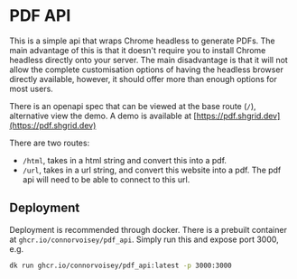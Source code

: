 # PDF API

This is a simple api that wraps Chrome headless to generate PDFs. The main advantage of this is that it doesn't require you to install Chrome headless directly onto your server. The main disadvantage is that it will not allow the complete customisation options of having the headless browser directly available, however, it should offer more than enough options for most users.

There is an openapi spec that can be viewed at the base route (`/`), alternative view the demo.
A demo is available at [https://pdf.shgrid.dev](https://pdf.shgrid.dev)

There are two routes:

 - `/html`, takes in a html string and convert this into a pdf.
 - `/url`, takes in a url string, and convert this website into a pdf. The pdf api will need to be able to connect to this url.

## Deployment

Deployment is recommended through docker. There is a prebuilt container at `ghcr.io/connorvoisey/pdf_api`. Simply run this and expose port 3000, e.g.

```sh
dk run ghcr.io/connorvoisey/pdf_api:latest -p 3000:3000
```
